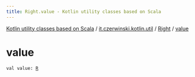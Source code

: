 ```yaml
---
title: Right.value - Kotlin utility classes based on Scala
---
```


[Kotlin utility classes based on Scala](../../index.html) / [it.czerwinski.kotlin.util](../index.html) / [Right](index.html) / [value](./value.html)

# value

`val value: `[`R`](index.html#R)